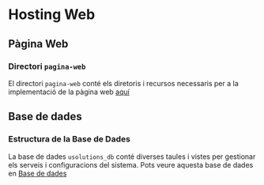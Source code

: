 # Hosting Web

## Pàgina Web

### Directori `pagina-web`

El directori `pagina-web` conté els diretoris i recursos necessaris per a la implementació de la pàgina web [aquí](pagina-web/)

## Base de dades

### Estructura de la Base de Dades

La base de dades `usolutions_db` conté diverses taules i vistes per gestionar els serveis i configuracions del sistema. Pots veure aquesta base de dades en [Base de dades](base-de-dades/)
